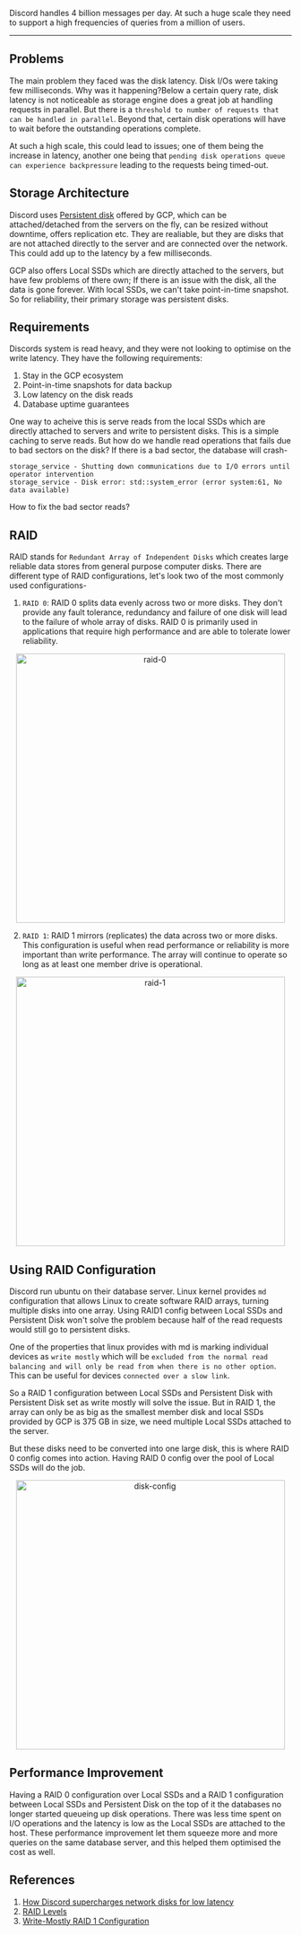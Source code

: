 Discord handles 4 billion messages per day. At such a huge scale they need to support a high frequencies of queries from a million of users. 
<hr>

## Problems
The main problem they faced was the disk latency. Disk I/Os were taking few milliseconds. Why was it happening?Below a certain query rate, disk latency is not noticeable as storage engine does a great job at handling requests in parallel. But there is a `threshold to number of requests that can be handled in parallel`. Beyond that, certain disk operations will have to wait before the outstanding operations complete. 

At such a high scale, this could lead to issues; one of them being the increase in latency, another one being that `pending disk operations queue can experience backpressure` leading to the requests being timed-out.

## Storage Architecture
Discord uses [Persistent disk](https://cloud.google.com/persistent-disk#documentation) offered by GCP, which can be attached/detached from the servers on the fly, can be resized without downtime, offers replication etc. They are realiable, but they are disks that are not attached directly to the server and are connected over the network. This could add up to the latency by a few milliseconds.

GCP also offers Local SSDs which are directly attached to the servers, but have few problems of there own; If there is an issue with the disk, all the data is gone forever. With local SSDs, we can't take point-in-time snapshot. So for reliability, their primary storage was persistent disks.

## Requirements
Discords system is read heavy, and they were not looking to optimise on the write latency. They have the following requirements:

1. Stay in the GCP ecosystem
2. Point-in-time snapshots for data backup
3. Low latency on the disk reads
4. Database uptime guarantees

One way to acheive this is serve reads from the local SSDs which are directly attached to servers and write to persistent disks. This is a simple caching to serve reads. But how do we handle read operations that fails due to bad sectors on the disk? If there is a bad sector, the database will crash-

```
storage_service - Shutting down communications due to I/O errors until operator intervention
storage_service - Disk error: std::system_error (error system:61, No data available)
```

How to fix the bad sector reads?

## RAID

RAID stands for `Redundant Array of Independent Disks` which creates large reliable data stores from general purpose computer disks. There are different type of RAID configurations, let's look two of the most commonly used configurations-
1. `RAID 0`: RAID 0 splits data evenly across two or more disks. They don't provide any fault tolerance, redundancy and failure of one disk will lead to the failure of whole array of disks. RAID 0 is primarily used in applications that require high performance and are able to tolerate lower reliability.

<p align="center">
    <img src="https://user-images.githubusercontent.com/12581295/203416545-74a16d38-66f6-42cb-b993-0a509c380476.png"
    alt="raid-0" height=480 width=480/>
</p>

2. `RAID 1`: RAID 1 mirrors (replicates) the data across two or more disks. This configuration is useful when read performance or reliability is more important than write performance. The array will continue to operate so long as at least one member drive is operational.

<p align="center">
    <img src="https://user-images.githubusercontent.com/12581295/203416539-cdc06a35-bb9d-43c9-9157-8180818422b2.png"
    alt="raid-1" height=480 width=480/>
</p>

## Using RAID Configuration

Discord run ubuntu on their database server. Linux kernel provides `md` configuration that allows Linux to create software RAID arrays, turning multiple disks into one array. Using RAID1 config between Local SSDs and Persistent Disk won't solve the problem because half of the read requests would still go to persistent disks.

One of the properties that linux provides with md is marking individual devices as `write mostly` which will be `excluded from the normal read balancing and will only be read from when there is no other option`. This can be useful for devices `connected over a slow link`.

So a RAID 1 configuration between Local SSDs and Persistent Disk with Persistent Disk set as write mostly will solve the issue. But in RAID 1, the array can only be as big as the smallest member disk and local SSDs provided by GCP is 375 GB in size, we need multiple Local SSDs attached to the server. 

But these disks need to be converted into one large disk, this is where RAID 0 config comes into action. Having RAID 0 config over the pool of Local SSDs will do the job.

<p align="center">
    <img src="https://user-images.githubusercontent.com/12581295/203416533-7da9ea3f-9421-4f45-8c4b-cd9f75b26f99.png"
    alt="disk-config" height=480 width=480/>
</p>


## Performance Improvement

Having a RAID 0 configuration over Local SSDs and a RAID 1 configuration between Local SSDs and Persistent Disk on the top of it the databases no longer started queueing up disk operations. There was less time spent on I/O operations and the latency is low as the Local SSDs are attached to the host. These performance improvement let them squeeze more and more queries on the same database server, and this helped them optimised the cost as well.


## References
1. [How Discord supercharges network disks for low latency](https://discord.com/blog/how-discord-supercharges-network-disks-for-extreme-low-latency)
2. [RAID Levels](https://en.wikipedia.org/wiki/Standard_RAID_levels)
3. [Write-Mostly RAID 1 Configuration](https://raid.wiki.kernel.org/index.php/Write-mostly)